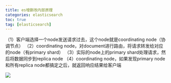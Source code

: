 ```yaml
---
title: es增删改内部原理
categories: elasticsearch   
toc: true  
tag: [elasticsearch]
---
```





（1）客户端选择一个node发送请求过去，这个node就是coordinating node（协调节点）
（2）coordinating node，对document进行路由，将请求转发给对应的node（有primary shard）
（3）实际的node上的primary shard处理请求，然后将数据同步到replica node
（4）coordinating node，如果发现primary node和所有replica node都搞定之后，就返回响应结果给客户端



![](/Users/chenyansong/Documents/note/images/es/es增删改内部原理.png)



